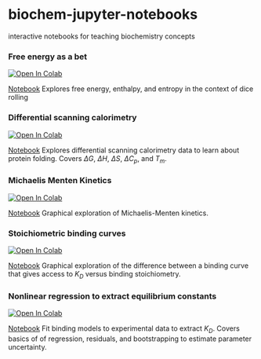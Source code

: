 # biochem-jupyter-notebooks
interactive notebooks for teaching biochemistry concepts


### Free energy as a bet

<a href="https://githubtocolab.com/harmsm/biochem-jupyter-notebooks/blob/master/dG_as_a_bet.ipynb" target="_parent"><img src="https://colab.research.google.com/assets/colab-badge.svg" alt="Open In Colab"/></a>

[Notebook](https://github.com/harmsm/biochem-jupyter-notebooks/blob/master/dG_as_a_bet.ipynb)
Explores free energy, enthalpy, and entropy in the context of dice rolling

### Differential scanning calorimetry

<a href="https://githubtocolab.com/harmsm/biochem-jupyter-notebooks/blob/master/differential-scanning-calorimetry.ipynb" target="_parent"><img src="https://colab.research.google.com/assets/colab-badge.svg" alt="Open In Colab"/></a>

[Notebook](https://github.com/harmsm/biochem-jupyter-notebooks/blob/master/differential-scanning-calorimetry.ipynb)
Explores differential scanning calorimetry data to learn about protein folding. Covers $\Delta G$, $\Delta H$, $\Delta S$, $\Delta C_p$, and $T_m$.

### Michaelis Menten Kinetics

<a href="https://githubtocolab.com/harmsm/biochem-jupyter-notebooks/blob/master/Michaelis-Menten.ipynb" target="_parent"><img src="https://colab.research.google.com/assets/colab-badge.svg" alt="Open In Colab"/></a>

[Notebook](https://github.com/harmsm/biochem-jupyter-notebooks/blob/master/Michaelis-Menten.ipynb)
Graphical exploration of Michaelis-Menten kinetics. 

### Stoichiometric binding curves

<a href="https://githubtocolab.com/harmsm/biochem-jupyter-notebooks/blob/master/binding-and-stoichiometry.ipynb" target="_parent"><img src="https://colab.research.google.com/assets/colab-badge.svg" alt="Open In Colab"/></a>

[Notebook](https://github.com/harmsm/biochem-jupyter-notebooks/blob/master/binding-and-stoichiometry.ipynb)
Graphical exploration of the difference between a binding curve that gives
access to $K_{D}$ versus binding stoichiometry.

### Nonlinear regression to extract equilibrium constants

<a href="https://githubtocolab.com/harmsm/biochem-jupyter-notebooks/blob/master/fit-binding-models.ipynb" target="_parent"><img src="https://colab.research.google.com/assets/colab-badge.svg" alt="Open In Colab"/></a>

[Notebook](https://github.com/harmsm/biochem-jupyter-notebooks/blob/master/fit-binding-models.ipynb)
Fit binding models to experimental data to extract $K_{D}$. Covers basics of
of regression, residuals, and bootstrapping to estimate parameter uncertainty.
